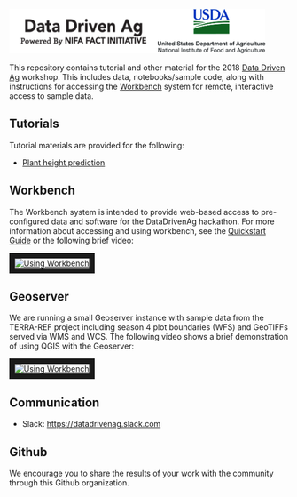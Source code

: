 

<img src="images/datadrivenag_logo.png" height=80><img src="images/usda_centered_300.jpg" height=80>

This repository contains tutorial and other material for the 2018 [Data Driven Ag](https://www.datadrivenag.org) workshop.  This includes data, notebooks/sample code, along with instructions for accessing the [Workbench](https://www.workshop1.nationaldataservice.org) system for remote, interactive access to sample data.

## Tutorials
Tutorial materials are provided for the following:
* [Plant height prediction](height_prediction)

## Workbench
The Workbench system is intended to provide web-based access to pre-configured data and software for the DataDrivenAg hackathon. For more information about accessing and using workbench, see the [Quickstart Guide](workbench.md) or the following brief video:

<a href="http://www.youtube.com/watch?feature=player_embedded&v=eUTT-VL1LGQ" target="_blank"><img src="http://img.youtube.com/vi/eUTT-VL1LGQ/0.jpg"  alt="Using Workbench" width="240" height="180" border="10" /></a>

## Geoserver
We are running a small Geoserver instance with sample data from the TERRA-REF project including season 4 plot boundaries (WFS) and GeoTIFFs served via WMS and WCS.  The following video shows a brief demonstration of using QGIS with the Geoserver:

<a href="http://www.youtube.com/watch?feature=player_embedded&v=znjWGtwIMko" target="_blank"><img src="http://img.youtube.com/vi/znjWGtwIMko/0.jpg"  alt="Using Workbench" width="240" height="180" border="10" /></a>


## Communication
* Slack: https://datadrivenag.slack.com

## Github
We encourage you to share the results of your work with the community through this Github organization. 
